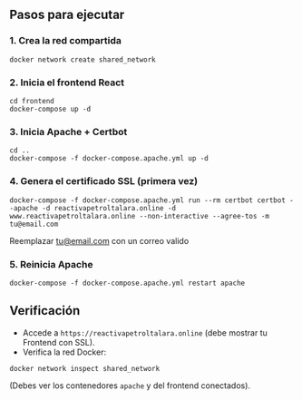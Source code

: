 ## **Pasos para ejecutar**

### **1. Crea la red compartida**

    docker network create shared_network

### **2. Inicia el frontend React**

    cd frontend
    docker-compose up -d

### **3. Inicia Apache + Certbot**

    cd ..
    docker-compose -f docker-compose.apache.yml up -d

### **4. Genera el certificado SSL (primera vez)**

    docker-compose -f docker-compose.apache.yml run --rm certbot certbot --apache -d reactivapetroltalara.online -d www.reactivapetroltalara.online --non-interactive --agree-tos -m tu@email.com

Reemplazar tu@email.com con un correo valido

### **5. Reinicia Apache**

    docker-compose -f docker-compose.apache.yml restart apache

## **Verificación**

- Accede a `https://reactivapetroltalara.online` (debe mostrar tu Frontend con SSL).
- Verifica la red Docker:

`docker network inspect shared_network`

(Debes ver los contenedores `apache` y del frontend conectados).
